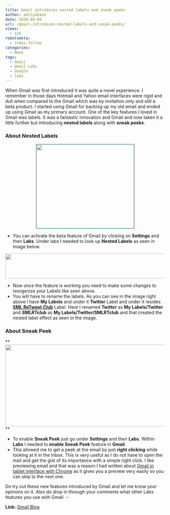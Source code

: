 ```yaml
---
title: Gmail introduces nested labels and sneak peeks
author: adityakane
date: 2010-04-09
url: /gmail-introduces-nested-labels-and-sneak-peeks/
views:
  - 135
robotsmeta:
  - index,follow
categories:
  - News
tags:
  - Gmail
  - Gmail Labs
  - Google
  - labs
---
```

When Gmail was first introduced it was quite a novel experience. I remember in those days Hotmail and Yahoo email interfaces were rigid and dull when compared to the Gmail which was by invitation only and still a beta product. I started using Gmail for backing up my old email and ended up using Gmail as my primary account. One of the key features I loved in Gmail was labels. It was a fantastic innovation and Gmail and now taken it a little further but introducing **nested labels** along with **sneak peeks**.

### **About Nested Labels**

<p style="text-align: center;">
  <a rel="attachment wp-att-23275" href="http://devilsworkshop.org/gmail-introduces-nested-labels-and-sneak-peeks/nested_labels1/"><img class="aligncenter size-full wp-image-23275" style="border: 1px solid teal;" title="nested_labels1" src="http://cdn.devilsworkshop.org/files/2010/04/nested_labels1.png" alt="" width="309" height="265" /></a>
</p>

  * You can activate the beta feature of Gmail by clicking on **Settings** and then **Labs**. Under labs I needed to look up **Nested Labels** as seen in image below.

<a rel="attachment wp-att-23278" href="http://devilsworkshop.org/gmail-introduces-nested-labels-and-sneak-peeks/nested_labels2/"><img class="aligncenter size-full wp-image-23278" title="nested_labels2" src="http://cdn.devilsworkshop.org/files/2010/04/nested_labels2.png" alt="" width="550" height="78" /></a>

  * Now once the feature is working you need to make some changes to reorganize your Labels like seen above.
  * You will have to rename the labels. As you can see in the image right above I have **My Labels** and under it **Twitter** Label and under it resides **<a href="http://www.shoutmeloud.com/join-retweet-club-for-bloggers.html" onclick="_gaq.push(['_trackEvent', 'outbound-article', 'http://www.shoutmeloud.com/join-retweet-club-for-bloggers.html', 'SML ReTweet Club']);" >SML ReTweet Club</a>** Label. Here I renamed ***Twitter*** as **My Labels/Twitter** and ***SMLRTclub*** as **My Labels/Twitter/SMLRTclub** and that created the nested label effect as seen in the image.

### **About Sneak Peek**

**<a rel="attachment wp-att-23283" href="http://devilsworkshop.org/gmail-introduces-nested-labels-and-sneak-peeks/sneak_peek_gmail/"><img class="aligncenter size-full wp-image-23283" title="sneak_peek_gmail" src="http://cdn.devilsworkshop.org/files/2010/04/sneak_peek_gmail.png" alt="" width="550" height="258" /></a>  
**

  * To enable **Sneak Peek** just go under **Settings** and then **Labs**. Within **Labs** I needed to **enable Sneak Peek** feature in **Gmail**.
  * This allowed me to get a peek at the email by just **right clicking** while looking at it in the Inbox. This is very useful as I do not have to open the mail and get the gist of its importance with a simple right click. I like previewing email and that was a reason I had written about [Gmail in tablet interface with Chrome][1] as it gives you a preview very easily so you can skip to the next one.

Do try out these new features introduced by Gmail and let me know your opinions on it. Also do drop in through your comments what other Labs features you use with Gmail. <img src="http://devilsworkshop.org/wp-includes/images/smilies/simple-smile.png" alt=":-)" class="wp-smiley" style="height: 1em; max-height: 1em;" />

**Link:** <a href="http://gmailblog.blogspot.com/2010/04/new-in-labs-nested-labels-and-message.html" onclick="_gaq.push(['_trackEvent', 'outbound-article', 'http://gmailblog.blogspot.com/2010/04/new-in-labs-nested-labels-and-message.html', 'Gmail Blog']);" >Gmail Blog</a>

 [1]: http://devilsworkshop.org/how-to-use-gmail-with-tablet-interface-using-chrome-browser-video/ "Gmail in tablet interface with Chrome"
